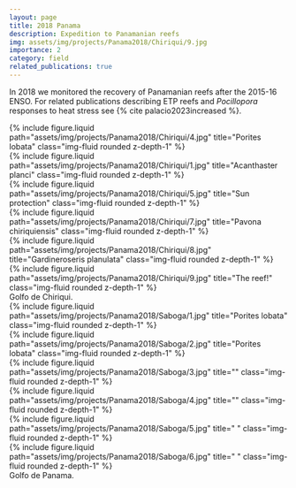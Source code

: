 ```yaml
---
layout: page
title: 2018 Panama
description: Expedition to Panamanian reefs
img: assets/img/projects/Panama2018/Chiriqui/9.jpg
importance: 2
category: field
related_publications: true
---
```


In 2018 we monitored the recovery of Panamanian reefs after the 2015-16 ENSO. For related publications describing ETP reefs and _Pocillopora_ responses to heat stress see {% cite palacio2023increased %}.

<div class="row">
    <div class="col-sm mt-3 mt-md-0">
        {% include figure.liquid path="assets/img/projects/Panama2018/Chiriqui/4.jpg" title="Porites lobata" class="img-fluid rounded z-depth-1" %}
    </div>
    <div class="col-sm mt-3 mt-md-0">
        {% include figure.liquid path="assets/img/projects/Panama2018/Chiriqui/1.jpg" title="Acanthaster planci" class="img-fluid rounded z-depth-1" %}
    </div>
    <div class="col-sm mt-3 mt-md-0">
        {% include figure.liquid path="assets/img/projects/Panama2018/Chiriqui/5.jpg" title="Sun protection" class="img-fluid rounded z-depth-1" %}
    </div>
</div>

<div class="row">
    <div class="col-sm mt-3 mt-md-0">
        {% include figure.liquid path="assets/img/projects/Panama2018/Chiriqui/7.jpg" title="Pavona chiriquiensis" class="img-fluid rounded z-depth-1" %}
    </div>
    <div class="col-sm mt-3 mt-md-0">
        {% include figure.liquid path="assets/img/projects/Panama2018/Chiriqui/8.jpg" title="Gardineroseris planulata" class="img-fluid rounded z-depth-1" %}
    </div>
    <div class="col-sm mt-3 mt-md-0">
        {% include figure.liquid path="assets/img/projects/Panama2018/Chiriqui/9.jpg" title="The reef!" class="img-fluid rounded z-depth-1" %}
    </div>
</div>

<div class="caption">
    Golfo de Chiriqui.
</div>


<div class="row">
    <div class="col-sm mt-3 mt-md-0">
        {% include figure.liquid path="assets/img/projects/Panama2018/Saboga/1.jpg" title="Porites lobata" class="img-fluid rounded z-depth-1" %}
    </div>
    <div class="col-sm mt-3 mt-md-0">
        {% include figure.liquid path="assets/img/projects/Panama2018/Saboga/2.jpg" title="Porites lobata" class="img-fluid rounded z-depth-1" %}
    </div>
    <div class="col-sm mt-3 mt-md-0">
        {% include figure.liquid path="assets/img/projects/Panama2018/Saboga/3.jpg" title="" class="img-fluid rounded z-depth-1" %}
    </div>
</div>

<div class="row">
    <div class="col-sm mt-3 mt-md-0">
        {% include figure.liquid path="assets/img/projects/Panama2018/Saboga/4.jpg" title="" class="img-fluid rounded z-depth-1" %}
    </div>
    <div class="col-sm mt-3 mt-md-0">
        {% include figure.liquid path="assets/img/projects/Panama2018/Saboga/5.jpg" title=" " class="img-fluid rounded z-depth-1" %}
    </div>
    <div class="col-sm mt-3 mt-md-0">
        {% include figure.liquid path="assets/img/projects/Panama2018/Saboga/6.jpg" title=" " class="img-fluid rounded z-depth-1" %}
    </div>
</div>

<div class="caption">
    Golfo de Panama.
</div>

